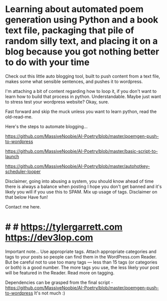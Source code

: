 <h1>Learning about automated poem generation using Python and a book text file, packaging that pile of random silly text, and placing it on a blog because you got nothing better to do with your time</h1>

Check out this little auto blogging tool, built to push content from a text file, makes some what sensible sentences, and pushes it to wordpress.

I'm attaching a bit of content regarding how to loop it, if you don't want to learn how to build that process in python. Understandable. Maybe just want to stress test your wordpress website? Okay, sure.

Fast forward and skip the muck unless you want to learn python, read the old-read-me.

Here's the steps to automate blogging...

https://github.com/MassiveNoobie/AI-Poetry/blob/master/poemgen-push-to-wordpress

https://github.com/MassiveNoobie/AI-Poetry/blob/master/basic-script-to-launch

https://github.com/MassiveNoobie/AI-Poetry/blob/master/autohotkey-scheduler-looper

Disclaimer, going into abusing a system, you should know ahead of time there is always a balance when posting
I hope you don't get banned and it's likely you will if you use this to SPAM.
Mix up usage of tags. Disclaimer on that below
Have fun!

Contact me here.
 # # # https://tylergarrett.com https://dev3lop.com

Important note...
Use appropriate tags.
Attach appropriate categories and tags to your posts so people can find them in the WordPress.com Reader. But be careful not to use too many tags — less than 15 tags (or categories or both) is a good number. The more tags you use, the less likely your post will be featured in the Reader. Read more on tagging.

Dependencies can be grasped from the final script - https://github.com/MassiveNoobie/AI-Poetry/blob/master/poemgen-push-to-wordpress
It's not much :)

